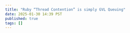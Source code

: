 ```yaml
---
title: "Ruby “Thread Contention” is simply GVL Queuing"
date: 2025-01-30 14:39 PST
published: true
tags: []
---
```




<blockquote markdown="1">



</blockquote>
